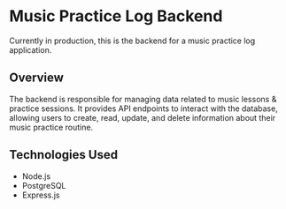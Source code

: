 # Music Practice Log Backend

Currently in production, this is the backend for a music practice log application.

## Overview

The backend is responsible for managing data related to music lessons & practice sessions. It provides API endpoints to interact with the database, allowing users to create, read, update, and delete information about their music practice routine.

## Technologies Used

- Node.js
- PostgreSQL 
- Express.js 


